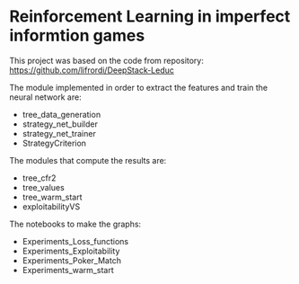 # Reinforcement Learning in imperfect informtion games

This project was based on the code from repository: https://github.com/lifrordi/DeepStack-Leduc

The module implemented in order to extract the features and train the neural network are:

- tree_data_generation
- strategy_net_builder
- strategy_net_trainer
- StrategyCriterion

The modules that compute the results are:

- tree_cfr2
- tree_values
- tree_warm_start
- exploitabilityVS

The notebooks to make the graphs:

- Experiments_Loss_functions
- Experiments_Exploitability
- Experiments_Poker_Match
- Experiments_warm_start









